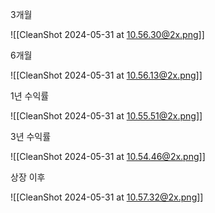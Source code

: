 3개월

![[CleanShot 2024-05-31 at 10.56.30@2x.png]]



6개월

![[CleanShot 2024-05-31 at 10.56.13@2x.png]]


1년 수익률

![[CleanShot 2024-05-31 at 10.55.51@2x.png]]



3년 수익률

![[CleanShot 2024-05-31 at 10.54.46@2x.png]]



상장 이후

![[CleanShot 2024-05-31 at 10.57.32@2x.png]]